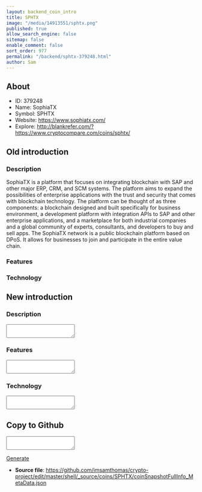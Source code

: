 ```yaml
---
layout: backend_coin_intro
title: SPHTX
image: "/media/14913551/sphtx.png"
published: true
allow_search_engine: false
sitemap: false
enable_comment: false
sort_order: 977
permalink: "/backend/sphtx-379248.html"
author: Sam
---
```


## About

- ID: 379248
- Name: SophiaTX
- Symbol: SPHTX
- Website: https://www.sophiatx.com/
- Explore: http://blankrefer.com/?https://www.cryptocompare.com/coins/sphtx/


## Old introduction

### Description

<p>SophiaTX is a platform that focuses on integrating blockchain with SAP and other major ERP, CRM, and SCM systems. The platform aims to expand the possibilities of enterprise applications with the trust and security that comes with blockchain technology. The platform can be thought of as three components: a blockchain designed and built specifically for business environment, a development platform with integration APIs to SAP and other enterprise applications, and a marketplace for both industrial companies and a global community of experts, consultants, and developers to buy and sell apps. The SophiaTX network is a<span> public blockchain platform based on DPoS.</span> It allows for businesses to join and participate in the entire value chain.</p>

### Features


### Technology




## New introduction


### Description
<textarea id="meta_description" name="description"></textarea>

### Features
<textarea id="meta_features" name="features"></textarea>

### Technology
<textarea id="meta_technology" name="technology"></textarea>


## Copy to Github

<textarea id="coinsnapshotfullinfo_metadata"></textarea>

<a href="#gen" onclick="generateMetaDatJson()">Generate</a>

- **Source file**: <a href="https://github.com/imsamthomas/crypto-project/edit/master/shell/_source/coins/SPHTX/coinSnapshotFullInfo_MetaData.json">https://github.com/imsamthomas/crypto-project/edit/master/shell/_source/coins/SPHTX/coinSnapshotFullInfo_MetaData.json</a>

